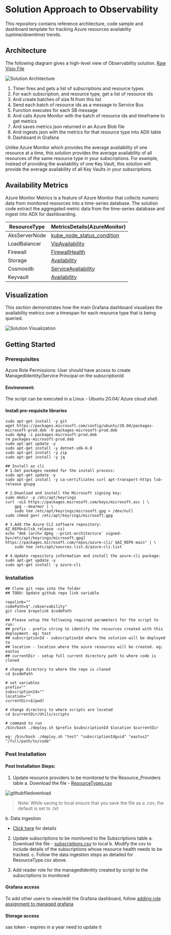 # Solution Approach to Observability

This repository contains reference architecture, code sample and dashboard template for tracking Azure resources availablity (uptime/downtime) trends.

## Architecture

The following diagram gives a high-level view of Observability solution. [Raw Visio File](Images/architecture-raw.vsdx)


![Solution Architecture](Images/architecture.png)

1. Timer fires and gets a list of subscriptions and resource types 
2. For each subscription, and resource type, get a list of resource ids
3. And create batches of size N from this list
4. Send each batch of resource ids as a message to Service Bus
5. Function executes for each SB message 
6. And calls Azure Monitor with the batch of resource ids and timeframe to get metrics 
7. And saves metrics json returned in an Azure Blob file
8. And ingests json with the metrics for that resource type into ADX table
9. Dashboard in Grafana

Unlike Azure Monitor which provides the average availability of one resource at a time, this solution provides the average availability of all resources of the same resource type in your subscriptions. For example, instead of providing the availability of one Key Vault, this solution will provide the average availability of all Key Vaults in your subscriptions.


 

## Availability Metrics

Azure Monitor Metrics is a feature of Azure Monitor that collects numeric data from monitored resources into a time-series database. The solution code extract the aggregated metric data from the time-series database and ingest into ADX for dashboarding.

| ResourceType  	| MetricsDetails(AzureMonitor)                                                                                                                 	|
|---------------	|----------------------------------------------------------------------------------------------------------------------------------------------	|
| AksServerNode 	| [kube_node_status_condition](https://learn.microsoft.com/en-us/azure/azure-monitor/essentials/metrics-supported#microsoftcontainerservicemanagedclusters)   	|
| LoadBalancer  	| [VipAvailability](https://learn.microsoft.com/en-us/azure/azure-monitor/essentials/metrics-supported#microsoftnetworkloadbalancers)           	|
| Firewall      	| [FirewallHealth](https://learn.microsoft.com/en-us/azure/azure-monitor/essentials/metrics-supported#microsoftnetworkazurefirewalls)           	|
| Storage       	| [Availability](https://learn.microsoft.com/en-us/azure/azure-monitor/essentials/metrics-supported#microsoftclassicstoragestorageaccounts)     	|
| Cosmosdb      	| [ServiceAvailability](https://learn.microsoft.com/en-us/azure/azure-monitor/essentials/metrics-supported#microsoftdocumentdbdatabaseaccounts) 	|
| Keyvault      	| [Availability](https://learn.microsoft.com/en-us/azure/azure-monitor/essentials/metrics-supported#microsoftkeyvaultvaults)                    	|

## Visualization
This section demonstrates how the main Grafana dashboard visualizes the availability metrics over a timespan for each resource type that is being queried. 

![Solution Visualization](Images/visualization.png)

## Getting Started


### Prerequisites
Azure Role Permissions: User should have access to create ManagedIdentity/Service Principal on the subscriptionId

#### Environment:
The script can be executed in a Linux - Ubuntu 20.04/ Azure cloud shell.

#### Install pre-requisite libraries

```sudo apt-get update -y
sudo apt-get install -y git
wget https://packages.microsoft.com/config/ubuntu/20.04/packages-microsoft-prod.deb -O packages-microsoft-prod.deb
sudo dpkg -i packages-microsoft-prod.deb
rm packages-microsoft-prod.deb
sudo apt-get update -y
sudo apt-get install -y dotnet-sdk-6.0
sudo apt-get install -y zip
sudo apt-get install -y jq

## Install az cli
# 1.Get packages needed for the install process:
sudo apt-get update -y
sudo apt-get install -y ca-certificates curl apt-transport-https lsb-release gnupg

# 2.Download and install the Microsoft signing key:
sudo mkdir -p /etc/apt/keyrings
curl -sLS https://packages.microsoft.com/keys/microsoft.asc | \
    gpg --dearmor | \
    sudo tee /etc/apt/keyrings/microsoft.gpg > /dev/null
sudo chmod go+r /etc/apt/keyrings/microsoft.gpg

# 3.Add the Azure CLI software repository:
AZ_REPO=$(lsb_release -cs)
echo "deb [arch=`dpkg --print-architecture` signed-by=/etc/apt/keyrings/microsoft.gpg] https://packages.microsoft.com/repos/azure-cli/ $AZ_REPO main" | \
    sudo tee /etc/apt/sources.list.d/azure-cli.list

# 4.Update repository information and install the azure-cli package:
sudo apt-get update -y
sudo apt-get install -y azure-cli
```

### Installation
```
## Clone git repo into the folder
## TODO: Update github repo link variable

repolink=""
codePath=$"./observability"
git clone $repolink $codePath

## Please setup the following required parameters for the script to run:
## prefix - prefix string to identify the resources created with this deployment. eg: test
## subscriptionId - subscriptionId where the solution will be deployed to
## location - location where the azure resources will be created. eg: eastus
## currentDir - setup full current directory path to where code is cloned

# change directory to where the repo is cloned
cd $codePath

# set variables
prefix=""
subscriptionId=""
location=""
currentDir=$(pwd)

# change directory to where scripts are located
cd $currentDir/Utils/scripts

# command to run
/bin/bash ./deploy.sh $prefix $subscriptionId $location $currentDir

eg: /bin/bash ./deploy.sh "test" "subscriptionIdguid" "eastus2" "/full/path/to/code"
```

### Post Installation
#### Post Installation Steps:
1. Update resource providers to be monitored to the Resource_Providers table
a. Download the file - [ResourceTypes.csv](Utils/scripts/csv_import/ResourceTypes.csv)

![githubfiledownload](Images/githubfiledownload-1.png)
 > Note: While saving to local ensure that you save the file as a .csv, the default is set to .txt

b. Data ingestion
 - [Click here](DATAINGESTION.md) for details

2. Update subscriptions to be monitored to the Subscriptions table
a.	Download the file - [subscriptions.csv](Utils/scripts/csv_import/subscriptions.csv) to local
b.	Modify the csv to include details of the subscriptions whose resource health needs to be tracked.
c.	Follow the data ingestion steps as detailed for ResourceType.csv above.

3. Add reader role for the managedIdentity created by script to the subscriptions to monitored

#### Grafana access
To add other users to view/edit the Grafana dashboard, follow [adding role assignment to managed grafana](https://learn.microsoft.com/en-us/azure/managed-grafana/how-to-share-grafana-workspace?tabs=azure-portal)
#### Storage access 
sas token - expires in a year need to update it
